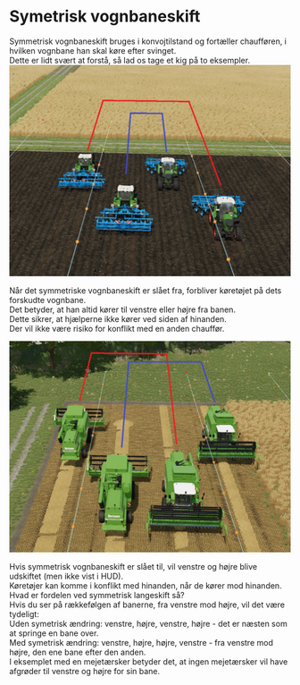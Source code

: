 # Symetrisk vognbaneskift

  
Symmetrisk vognbaneskift bruges i konvojtilstand og fortæller chaufføren, i hvilken vognbane han skal køre efter svinget.  
Dette er lidt svært at forstå, så lad os tage et kig på to eksempler.
![Image](../assets/images/regularchange_0_0_1020_765.png)

  
Når det symmetriske vognbaneskift er slået fra, forbliver køretøjet på dets forskudte vognbane.  
Det betyder, at han altid kører til venstre eller højre fra banen.  
Dette sikrer, at hjælperne ikke kører ved siden af ​​hinanden.  
Der vil ikke være risiko for konflikt med en anden chauffør.  

![Image](../assets/images/symetricchange_0_0_1020_765.png)

  
Hvis symmetrisk vognbaneskift er slået til, vil venstre og højre blive udskiftet (men ikke vist i HUD).  
Køretøjer kan komme i konflikt med hinanden, når de kører mod hinanden.  
Hvad er fordelen ved symmetrisk langeskift så?  
Hvis du ser på rækkefølgen af ​​banerne, fra venstre mod højre, vil det være tydeligt:  
Uden symetrisk ændring: venstre, højre, venstre, højre - det er næsten som at springe en bane over.  
Med symetrisk ændring: venstre, højre, højre, venstre - fra venstre mod højre, den ene bane efter den anden.  
I eksemplet med en mejetærsker betyder det, at ingen mejetærsker vil have afgrøder til venstre og højre for sin bane.
